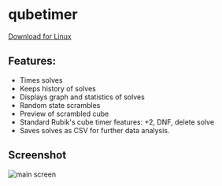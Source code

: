 # qubetimer
[Download for Linux](https://github.com/chin123/qubetimer/releases/download/v0.0.1/qubetimer-linux)

## Features:
* Times solves
* Keeps history of solves
* Displays graph and statistics of solves
* Random state scrambles
* Preview of scrambled cube
* Standard Rubik's cube timer features: +2, DNF, delete solve
* Saves solves as CSV for further data analysis.

## Screenshot
![main screen](https://i.imgur.com/QP2YblO.png)
